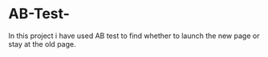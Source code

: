 # AB-Test-
In this project i have used AB test to find whether to launch the new page or stay at the old page. 
